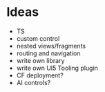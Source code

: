 # Ideas

- TS
- custom control
- nested views/fragments
- routing and navigation
- write own library
- write own UI5 Tooling plugin
- CF deployment?
- AI controls?

